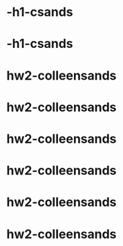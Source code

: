# -h1-csands
# -h1-csands
# hw2-colleensands
# hw2-colleensands
# hw2-colleensands
# hw2-colleensands
# hw2-colleensands
# hw2-colleensands
